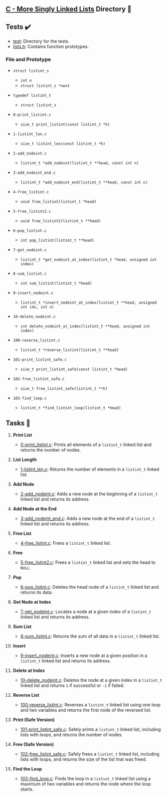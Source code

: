 ## [C - More Singly Linked Lists](0x13-more_singly_linked_lists) Directory :file_folder:

## Tests :heavy_check_mark:

- [test](./test): Directory for the tests.
- [lists.h](./lists.h): Contains function prototypes.

### File and Prototype

- `struct listint_s`
  - `int n`
  - `struct listint_s *next`

- `typedef listint_t`
  - `struct listint_s`

- `0-print_listint.c`
  - `size_t print_listint(const listint_t *h)`

- `1-listint_len.c`
  - `size_t listint_len(const listint_t *h)`

- `2-add_nodeint.c`
  - `listint_t *add_nodeint(listint_t **head, const int n)`

- `3-add_nodeint_end.c`
  - `listint_t *add_nodeint_end(listint_t **head, const int n)`

- `4-free_listint.c`
  - `void free_listint(listint_t *head)`

- `5-free_listint2.c`
  - `void free_listint2(listint_t **head)`

- `6-pop_listint.c`
  - `int pop_listint(listint_t **head)`

- `7-get_nodeint.c`
  - `listint_t *get_nodeint_at_index(listint_t *head, unsigned int index)`

- `8-sum_listint.c`
  - `int sum_listint(listint_t *head)`

- `9-insert_nodeint.c`
  - `listint_t *insert_nodeint_at_index(listint_t **head, unsigned int idx, int n)`

- `10-delete_nodeint.c`
  - `int delete_nodeint_at_index(listint_t **head, unsigned int index)`

- `100-reverse_listint.c`
  - `listint_t *reverse_listint(listint_t **head)`

- `101-print_listint_safe.c`
  - `size_t print_listint_safe(const listint_t *head)`

- `102-free_listint_safe.c`
  - `size_t free_listint_safe(listint_t **h)`

- `103-find_loop.c`
  - `listint_t *find_listint_loop(listint_t *head)`

## Tasks :page_with_curl:

1. **Print List**
   - [0-print_listint.c](./0-print_listint.c): Prints all elements of a `listint_t` linked list and returns the number of nodes.

2. **List Length**
   - [1-listint_len.c](./1-listint_len.c): Returns the number of elements in a `listint_t` linked list.

3. **Add Node**
   - [2-add_nodeint.c](./2-add_nodeint.c): Adds a new node at the beginning of a `listint_t` linked list and returns its address.

4. **Add Node at the End**
   - [3-add_nodeint_end.c](./3-add_nodeint_end.c): Adds a new node at the end of a `listint_t` linked list and returns its address.

5. **Free List**
   - [4-free_listint.c](./4-free_listint.c): Frees a `listint_t` linked list.

6. **Free**
   - [5-free_listint2.c](./5-free_listint2.c): Frees a `listint_t` linked list and sets the head to `NULL`.

7. **Pop**
   - [6-pop_listint.c](./6-pop_listint.c): Deletes the head node of a `listint_t` linked list and returns its data.

8. **Get Node at Index**
   - [7-get_nodeint.c](./7-get_nodeint.c): Locates a node at a given index of a `listint_t` linked list and returns its address.

9. **Sum List**
   - [8-sum_listint.c](./8-sum_listint.c): Returns the sum of all data in a `listint_t` linked list.

10. **Insert**
    - [9-insert_nodeint.c](./9-insert_nodeint.c): Inserts a new node at a given position in a `listint_t` linked list and returns its address.

11. **Delete at Index**
    - [10-delete_nodeint.c](./10-delete_nodeint.c): Deletes the node at a given index in a `listint_t` linked list and returns `1` if successful or `-1` if failed.

12. **Reverse List**
    - [100-reverse_listint.c](./100-reverse_listint.c): Reverses a `listint_t` linked list using one loop and two variables and returns the first node of the reversed list.

13. **Print (Safe Version)**
    - [101-print_listint_safe.c](./101-print_listint_safe.c): Safely prints a `listint_t` linked list, including lists with loops, and returns the number of nodes.

14. **Free (Safe Version)**
    - [102-free_listint_safe.c](./102-free_listint_safe.c): Safely frees a `listint_t` linked list, including lists with loops, and returns the size of the list that was freed.

15. **Find the Loop**
    - [103-find_loop.c](./103-find_loop.c): Finds the loop in a `listint_t` linked list using a maximum of two variables and returns the node where the loop starts.

